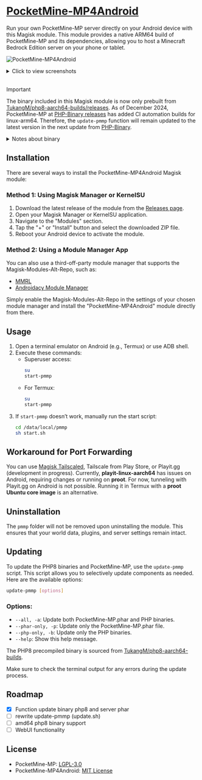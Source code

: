 
# [PocketMine-MP](https://github.com/pmmp/PocketMine-MP)[4Android](https://github.com/TukangM/PocketMine-MP4Android)

Run your own PocketMine-MP server directly on your Android device with this Magisk module. This module provides a native ARM64 build of PocketMine-MP and its dependencies, allowing you to host a Minecraft Bedrock Edition server on your phone or tablet.

![PocketMine-MP4Android](https://tukangm.github.io/asset/img/pocketmine4android/pocketmine.jpg)

<details>
<summary>Click to view screenshots</summary>

![Screenshot 1](https://github.com/TukangM/PocketMine-MP4Android/assets/91467886/2c3438f5-4cf6-4d08-9b6c-5e3c5b8caa56)  
![Screenshot 2](https://github.com/TukangM/PocketMine-MP4Android/assets/91467886/612e50c3-bc8a-4f72-bade-37ad2187bd76)  
![Screenshot 3](https://github.com/TukangM/PocketMine-MP4Android/assets/91467886/2c46ad81-bdc5-41ff-9dd6-61c688c1a71b)

</details>
<br>

> [!IMPORTANT]  
> The binary included in this Magisk module is now only prebuilt from [TukangM/php8-aarch64-builds/releases](https://github.com/TukangM/php8-aarch64-builds/releases). As of December 2024, PocketMine-MP at [PHP-Binary releases](https://github.com/pmmp/PHP-Binaries/releases) has added CI automation builds for linux-arm64. Therefore, the `update-pmmp` function will remain updated to the latest version in the next update from [PHP-Binary](https://github.com/pmmp/PHP-Binaries/releases).

<details>
<summary> Notes about binary </summary>

Prebuilt binary from this module (left) and official PocketMine-MP binary (right). The size is slightly bigger than the prebuilt binary included with the module.
![file_binary_size](https://github.com/user-attachments/assets/0c504f9d-eef9-4fc9-8039-7c2b1bf1e9eb)
</details>

## Installation

There are several ways to install the PocketMine-MP4Android Magisk module:

### Method 1: Using Magisk Manager or KernelSU

1.  Download the latest release of the module from the [Releases page](https://github.com/Magisk-Modules-Alt-Repo/pmmp/releases).
2.  Open your Magisk Manager or KernelSU application.
3.  Navigate to the "Modules" section.
4.  Tap the "+" or "Install" button and select the downloaded ZIP file.
5.  Reboot your Android device to activate the module.

### Method 2: Using a Module Manager App

You can also use a third-off-party module manager that supports the Magisk-Modules-Alt-Repo, such as:

*   [MMRL](https://github.com/DerGoogler/MMRL)
*   [Androidacy Module Manager](https://github.com/Androidacy/MagiskModuleManager)

Simply enable the Magisk-Modules-Alt-Repo in the settings of your chosen module manager and install the "PocketMine-MP4Android" module directly from there.


## Usage

1. Open a terminal emulator on Android (e.g., Termux) or use ADB shell.
2. Execute these commands:
   - Superuser access:
     ```bash
     su
     start-pmmp
     ```
   - For Termux:
     ```bash
     su
     start-pmmp
     ```
3. If `start-pmmp` doesn’t work, manually run the start script:
   ```bash
   cd /data/local/pmmp
   sh start.sh
   ```

## Workaround for Port Forwarding

You can use [Magisk Tailscaled](https://github.com/anasfanani/Magisk-Tailscaled), Tailscale from Play Store, or Playit.gg (development in progress). Currently, **playit-linux-aarch64** has issues on Android, requiring changes or running on **proot**. For now, tunneling with Playit.gg on Android is not possible. Running it in Termux with a **proot Ubuntu core image** is an alternative.

## Uninstallation

The `pmmp` folder will not be removed upon uninstalling the module. This ensures that your world data, plugins, and server settings remain intact.

## Updating

To update the PHP8 binaries and PocketMine-MP, use the `update-pmmp` script. This script allows you to selectively update components as needed. Here are the available options:

```bash
update-pmmp [options]
```

### Options:
- `--all, -a`: Update both PocketMine-MP.phar and PHP binaries.
- `--phar-only, -p`: Update only the PocketMine-MP.phar file.
- `--php-only, -b`: Update only the PHP binaries.
- `--help`: Show this help message.

The PHP8 precompiled binary is sourced from [TukangM/php8-aarch64-builds](https://github.com/TukangM/php8-aarch64-builds).

Make sure to check the terminal output for any errors during the update process.

## Roadmap

- [x] Function update binary php8 and server phar
- [ ] rewrite update-pmmp (update.sh)
- [ ] amd64 php8 binary support
- [ ] WebUI functionality

## License

- PocketMine-MP: [LGPL-3.0](https://github.com/pmmp/PocketMine-MP?tab=LGPL-3.0-1-ov-file)
- PocketMine-MP4Android: [MIT License](https://github.com/TukangM/PocketMine-MP4Android/blob/main/LICENSE)
